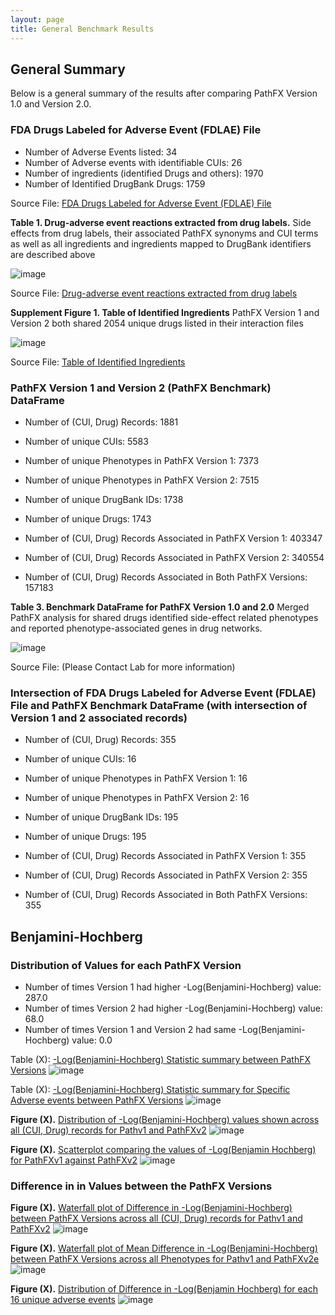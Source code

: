 ```yaml
---
layout: page
title: General Benchmark Results
---
```


## General Summary   

Below is a general summary of the results after comparing PathFX Version 1.0 and Version 2.0.


### FDA Drugs Labeled for Adverse Event (FDLAE) File

- Number of Adverse Events listed: 34 
- Number of Adverse events with identifiable CUIs: 26 
- Number of ingredients (identified Drugs and others): 1970 
- Number of Identified DrugBank Drugs: 1759 

Source File: [FDA Drugs Labeled for Adverse Event (FDLAE) File](https://drive.google.com/file/d/1_2a8m1ehTjmnd_b0_dxRmh-Ir7R4NO3Q/view?usp=sharing)

**Table 1. Drug-adverse event reactions extracted from drug labels.** Side effects from drug labels, their associated PathFX synonyms and CUI terms as well as all ingredients and ingredients mapped to DrugBank identifiers are described above 

![image](display_files/benchmark_general_results/tables/fda_table_adverse_events.png)

Source File: [Drug-adverse event reactions extracted from drug labels](https://drive.google.com/file/d/1vqrlwiJaUjHq8j0J92sLwRIakopeanS1/view?usp=sharing)

**Supplement Figure 1. Table of Identified Ingredients** PathFX Version 1 and Version 2 both shared 2054 unique drugs listed in their interaction files

![image](display_files/benchmark_general_results/tables/fda_table_ingrediants.png)

Source File: [Table of Identified Ingredients](https://drive.google.com/file/d/1fydAgRB_Vll63KYPROtJsK7peQdZadMp/view?usp=sharing)

### PathFX Version 1 and Version 2 (PathFX Benchmark) DataFrame

- Number of (CUI, Drug) Records: 1881 
- Number of unique CUIs: 5583 
- Number of unique Phenotypes in PathFX Version 1: 7373 
- Number of unique Phenotypes in PathFX Version 2: 7515 
- Number of unique DrugBank IDs: 1738 
- Number of unique Drugs: 1743 

- Number of (CUI, Drug) Records Associated in PathFX Version 1: 403347 
- Number of (CUI, Drug) Records Associated in PathFX Version 2: 340554 
- Number of (CUI, Drug) Records Associated in Both PathFX Versions: 157183 

**Table 3. Benchmark DataFrame for PathFX Version 1.0 and 2.0** Merged PathFX analysis for shared drugs identified side-effect related phenotypes and reported phenotype-associated genes in drug networks.

![image](display_files/benchmark_general_results/tables/benchmark_dataframe.png)

Source File: (Please Contact Lab for more information)

### Intersection of FDA Drugs Labeled for Adverse Event (FDLAE) File and PathFX Benchmark DataFrame (with intersection of Version 1 and 2 associated records) 

- Number of (CUI, Drug) Records: 355 
- Number of unique CUIs: 16 
- Number of unique Phenotypes in PathFX Version 1: 16 
- Number of unique Phenotypes in PathFX Version 2: 16 
- Number of unique DrugBank IDs: 195 
- Number of unique Drugs: 195 

- Number of (CUI, Drug) Records Associated in PathFX Version 1: 355 
- Number of (CUI, Drug) Records Associated in PathFX Version 2: 355 
- Number of (CUI, Drug) Records Associated in Both PathFX Versions: 355 

## Benjamini-Hochberg

### Distribution of Values for each PathFX Version

- Number of times Version 1 had higher -Log(Benjamini-Hochberg) value: 287.0
- Number of times Version 2 had higher -Log(Benjamini-Hochberg) value: 68.0
- Number of times Version 1 and Version 2 had same -Log(Benjamini-Hochberg) value: 0.0

Table (X): [-Log(Benjamini-Hochberg) Statistic summary between PathFX Versions](https://drive.google.com/file/d/1YD09a-ZzR-_VelA_G51VuD4QHvjkwYA5/view?usp=sharing)
![image](display_files/benchmark_general_results/tables/bh_all_records_stats_table.png)

Table (X): [-Log(Benjamini-Hochberg) Statistic summary for Specific Adverse events between PathFX Versions](https://drive.google.com/file/d/1l70kMT6J8m9X1gms1D0dCyvgNoFk-FXt/view?usp=sharing)
![image](display_files/benchmark_general_results/tables/bh_per_adverse_event_stats_table.png)

**Figure (X).** [Distribution of -Log(Benjamini-Hochberg) values shown across all (CUI, Drug) records for Pathv1 and PathFXv2](https://htmlpreview.github.io/?https://github.com/aryastark5/web_bench/blob/gh-pages/display_files/benchmark_general_results/graphs/distribution_-log_bh_both_ver.html)
![image](display_files/benchmark_general_results/graphs/distribution_-log_bh_both_ver.png)


**Figure (X).** [Scatterplot comparing the values of -Log(Benjamin Hochberg) for PathFXv1 against PathFXv2](https://htmlpreview.github.io/?https://github.com/aryastark5/web_bench/blob/gh-pages/display_files/benchmark_general_results/graphs/-log_bh_v1_vs_-log_bh_v2.html)
![image](display_files/benchmark_general_results/graphs/-log_bh_v1_vs_-log_bh_v2.png)

### Difference in in Values between the PathFX Versions




**Figure (X).** [Waterfall plot of Difference in -Log(Benjamini-Hochberg) between PathFX Versions across all (CUI, Drug) records for Pathv1 and PathFXv2](https://htmlpreview.github.io/?https://github.com/aryastark5/web_bench/blob/gh-pages/display_files/benchmark_general_results/graphs/log_bh_waterfall_plot.html)
![image](display_files/benchmark_general_results/graphs/log_bh_waterfall_plot.png)

**Figure (X).** [Waterfall plot of Mean Difference in -Log(Benjamini-Hochberg) between PathFX Versions across all Phenotypes for Pathv1 and PathFXv2e](https://htmlpreview.github.io/?https://github.com/aryastark5/web_bench/blob/gh-pages/display_files/benchmark_general_results/graphs/-log_bh_adverse_event_waterfall_plot.html)
![image](display_files/benchmark_general_results/graphs/-log_bh_adverse_event_waterfall_plot.png)

**Figure (X).** [Distribution of Difference in -Log(Benjamin Hochberg) for each 16 unique adverse events](https://htmlpreview.github.io/?https://github.com/aryastark5/web_bench/blob/gh-pages/display_files/benchmark_general_results/graphs/distribution_difference_-log_bh_per_adverse_event.html)
![image](display_files/benchmark_general_results/graphs/distribution_difference_-log_bh_per_adverse_event.png)






